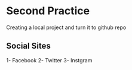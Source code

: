 # Second Practice

Creating a local project and turn it to github repo

## Social Sites
1- Facebook
2- Twitter
3- Instgram
